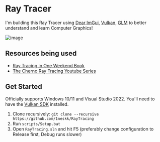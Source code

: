 # Ray Tracer

I'm building this Ray Tracer using [Dear ImGui](https://github.com/ocornut/imgui), [Vulkan](https://vulkan.lunarg.com/), [GLM](https://github.com/g-truc/glm) to better understand and learn Computer Graphics!

![image](https://user-images.githubusercontent.com/113075816/236487054-d67899a8-01d5-4a6a-817d-52449728b686.png)


## Resources being used
- [Ray Tracing in One Weekend Book](https://raytracing.github.io/books/RayTracingInOneWeekend.html)
- [The Cherno Ray Tracing Youtube Series](https://www.youtube.com/playlist?list=PLlrATfBNZ98edc5GshdBtREv5asFW3yXl)

## Get Started
Officially supports Windows 10/11 and Visual Studio 2022. You'll need to have the [Vulkan SDK](https://vulkan.lunarg.com/) installed.

1. Clone recursively: `git clone --recursive https://github.com/1neskk/RayTracing`
2. Run `scripts/Setup.bat`
3. Open `RayTracing.sln` and hit F5 (preferably change configuration to Release first, Debug runs slower)
